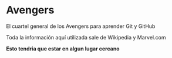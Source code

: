 # Avengers

El cuartel general de los Avengers para aprender Git y GitHub

Toda la información aquí utilizada sale de Wikipedia y Marvel.com

**Esto tendria que estar en algun lugar cercano**
